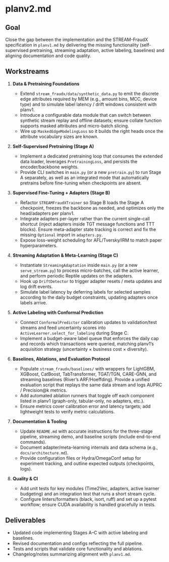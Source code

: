 # planv2.md

## Goal
Close the gap between the implementation and the STREAM-FraudX specification in `planv1.md` by delivering the missing functionality (self-supervised pretraining, streaming adaptation, active labeling, baselines) and aligning documentation and code quality.

## Workstreams

1. **Data & Pretraining Foundations**
   - Extend `stream_fraudx/data/synthetic_data.py` to emit the discrete edge attributes required by MEM (e.g., amount bins, MCC, device type) and to simulate label latency / drift windows consistent with planv1.
   - Introduce a configurable data module that can switch between synthetic stream replay and offline datasets; ensure collate function supports masked attributes and micro-batch slicing.
   - Wire up `MaskedEdgeModelingLoss` so it builds the right heads once the attribute vocabulary sizes are known.

2. **Self-Supervised Pretraining (Stage A)**
   - Implement a dedicated pretraining loop that consumes the extended data loader, leverages `PretrainingLoss`, and persists the encoder/backbone weights.
   - Provide CLI switches in `main.py` (or a new `pretrain.py`) to run Stage A separately, as well as an integrated mode that automatically pretrains before fine-tuning when checkpoints are absent.

3. **Supervised Fine-Tuning + Adapters (Stage B)**
   - Refactor `STREAMFraudXTrainer` so Stage B loads the Stage A checkpoint, freezes the backbone as needed, and optimizes only the head/adapters per planv1.
   - Integrate adapters per-layer rather than the current single-call shortcut (inject adapters inside TGT message functions and TTT blocks). Ensure meta-adapter state tracking is correct and fix the missing `Optional` import in `adapters.py`.
   - Expose loss-weight scheduling for AFL/Tversky/IRM to match paper hyperparameters.

4. **Streaming Adaptation & Meta-Learning (Stage C)**
   - Instantiate `StreamingAdaptation` inside `main.py` (or a new `serve_stream.py`) to process micro-batches, call the active learner, and perform periodic Reptile updates on the adapters.
   - Hook up `DriftDetector` to trigger adapter resets / meta updates and log drift events.
   - Simulate label latency by deferring labels for selected samples according to the daily budget constraints, updating adapters once labels arrive.

5. **Active Labeling with Conformal Prediction**
   - Connect `ConformalPredictor` calibration updates to validation/test streams and feed uncertainty scores into `ActiveLearner.select_for_labeling` during Stage C.
   - Implement a budget-aware label queue that enforces the daily cap and records which transactions were queried, matching planv1’s acquisition strategy (uncertainty × business cost × diversity).

6. **Baselines, Ablations, and Evaluation Protocol**
   - Populate `stream_fraudx/baselines/` with wrappers for LightGBM, XGBoost, CatBoost, TabTransformer, TGAT/TGN, CARE-GNN, and streaming baselines (River’s ARF/Hoeffding). Provide a unified evaluation script that replays the same data stream and logs AUPRC / Precision@k metrics.
   - Add automated ablation runners that toggle off each component listed in planv1 (graph-only, tabular-only, no adapters, etc.).
   - Ensure metrics cover calibration error and latency targets; add lightweight tests to verify metric calculations.

7. **Documentation & Tooling**
   - Update `README.md` with accurate instructions for the three-stage pipeline, streaming demo, and baseline scripts (include end-to-end commands).
   - Document adapter/meta-learning internals and data schema (e.g., `docs/architecture.md`).
   - Provide configuration files or Hydra/OmegaConf setup for experiment tracking, and outline expected outputs (checkpoints, logs).

8. **Quality & CI**
   - Add unit tests for key modules (Time2Vec, adapters, active learner budgeting) and an integration test that runs a short stream cycle.
   - Configure linters/formatters (black, isort, ruff) and set up a pytest workflow; ensure CUDA availability is handled gracefully in tests.

## Deliverables
- Updated code implementing Stages A–C with active labeling and baselines.
- Revised documentation and configs reflecting the full pipeline.
- Tests and scripts that validate core functionality and ablations.
- Changelog/notes summarizing alignment with `planv1.md`.
